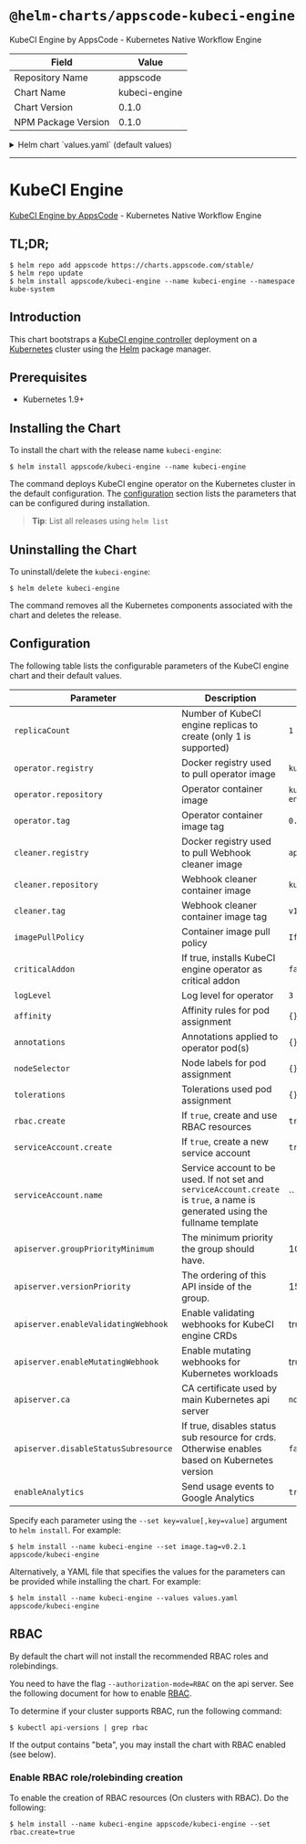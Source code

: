 # `@helm-charts/appscode-kubeci-engine`

KubeCI Engine by AppsCode - Kubernetes Native Workflow Engine

| Field               | Value         |
| ------------------- | ------------- |
| Repository Name     | appscode      |
| Chart Name          | kubeci-engine |
| Chart Version       | 0.1.0         |
| NPM Package Version | 0.1.0         |

<details>

<summary>Helm chart `values.yaml` (default values)</summary>

```yaml
# Default values for Kubeci-engine.
# This is a YAML-formatted file.
# Declare variables to be passed into your templates.
replicaCount: 1
# Docker registry containing Kubeci-engine images
operator:
  registry: kubeci
  repository: kubeci-engine
  tag: 0.1.0
cleaner:
  registry: appscode
  repository: kubectl
  tag: v1.11
## Optionally specify an array of imagePullSecrets.
## Secrets must be manually created in the namespace.
## ref: https://kubernetes.io/docs/concepts/containers/images/#specifying-imagepullsecrets-on-a-pod
##
# imagePullSecrets:
#   - name: myRegistryKeySecretName
## Specify a imagePullPolicy
## ref: http://kubernetes.io/docs/user-guide/images/#pre-pulling-images
##
imagePullPolicy: IfNotPresent
## Installs Kubeci-engine operator as critical addon
## https://kubernetes.io/docs/tasks/administer-cluster/guaranteed-scheduling-critical-addon-pods/
criticalAddon: false

## Log level for operator
logLevel: 3

## Annotations passed to operator pod(s).
##
annotations: {}

## Node labels for pod assignment
## Ref: https://kubernetes.io/docs/user-guide/node-selection/
##
nodeSelector: {}

## Tolerations for pod assignment
## Ref: https://kubernetes.io/docs/concepts/configuration/taint-and-toleration/
##
tolerations: {}

## Affinity for pod assignment
## Ref: https://kubernetes.io/docs/concepts/configuration/assign-pod-node/#affinity-and-anti-affinity
##
affinity: {}

## Install Default RBAC roles and bindings
rbac:
  # Specifies whether RBAC resources should be created
  create: true

serviceAccount:
  # Specifies whether a ServiceAccount should be created
  create: true
  # The name of the ServiceAccount to use.
  # If not set and create is true, a name is generated using the fullname template
  name:

apiserver:
  # groupPriorityMinimum is the minimum priority the group should have. Please see
  # https://github.com/kubernetes/kube-aggregator/blob/release-1.9/pkg/apis/apiregistration/v1beta1/types.go#L58-L64
  # for more information on proper values of this field.
  groupPriorityMinimum: 10000
  # versionPriority is the ordering of this API inside of the group. Please see
  # https://github.com/kubernetes/kube-aggregator/blob/release-1.9/pkg/apis/apiregistration/v1beta1/types.go#L66-L70
  # for more information on proper values of this field
  versionPriority: 15
  # enableMutatingWebhook is used to configure mutating webhook for Kubernetes workloads
  enableMutatingWebhook: true
  # enableValidatingWebhook is used to configure validating webhook for Kubeci-engine CRDss
  enableValidatingWebhook: true
  # CA certificate used by main Kubernetes api server
  ca: not-ca-cert
  # If true, disables status sub resource for crds.
  # Otherwise, enables status sub resource for Kubernetes version >= 1.11 and disables for other versions.
  disableStatusSubresource: false

# Send usage events to Google Analytics
enableAnalytics: true
```

</details>

---

# KubeCI Engine

[KubeCI Engine by AppsCode](https://github.com/kube-ci/engine) - Kubernetes Native Workflow Engine

## TL;DR;

```console
$ helm repo add appscode https://charts.appscode.com/stable/
$ helm repo update
$ helm install appscode/kubeci-engine --name kubeci-engine --namespace kube-system
```

## Introduction

This chart bootstraps a [KubeCI engine controller](https://github.com/kube-ci/engine) deployment on a [Kubernetes](http://kubernetes.io) cluster using the [Helm](https://helm.sh) package manager.

## Prerequisites

- Kubernetes 1.9+

## Installing the Chart

To install the chart with the release name `kubeci-engine`:

```console
$ helm install appscode/kubeci-engine --name kubeci-engine
```

The command deploys KubeCI engine operator on the Kubernetes cluster in the default configuration. The [configuration](#configuration) section lists the parameters that can be configured during installation.

> **Tip**: List all releases using `helm list`

## Uninstalling the Chart

To uninstall/delete the `kubeci-engine`:

```console
$ helm delete kubeci-engine
```

The command removes all the Kubernetes components associated with the chart and deletes the release.

## Configuration

The following table lists the configurable parameters of the KubeCI engine chart and their default values.

| Parameter                            | Description                                                                                                                   | Default         |
| ------------------------------------ | ----------------------------------------------------------------------------------------------------------------------------- | --------------- |
| `replicaCount`                       | Number of KubeCI engine replicas to create (only 1 is supported)                                                              | `1`             |
| `operator.registry`                  | Docker registry used to pull operator image                                                                                   | `kubeci`        |
| `operator.repository`                | Operator container image                                                                                                      | `kubeci-engine` |
| `operator.tag`                       | Operator container image tag                                                                                                  | `0.7.0`         |
| `cleaner.registry`                   | Docker registry used to pull Webhook cleaner image                                                                            | `appscode`      |
| `cleaner.repository`                 | Webhook cleaner container image                                                                                               | `kubectl`       |
| `cleaner.tag`                        | Webhook cleaner container image tag                                                                                           | `v1.11`         |
| `imagePullPolicy`                    | Container image pull policy                                                                                                   | `IfNotPresent`  |
| `criticalAddon`                      | If true, installs KubeCI engine operator as critical addon                                                                    | `false`         |
| `logLevel`                           | Log level for operator                                                                                                        | `3`             |
| `affinity`                           | Affinity rules for pod assignment                                                                                             | `{}`            |
| `annotations`                        | Annotations applied to operator pod(s)                                                                                        | `{}`            |
| `nodeSelector`                       | Node labels for pod assignment                                                                                                | `{}`            |
| `tolerations`                        | Tolerations used pod assignment                                                                                               | `{}`            |
| `rbac.create`                        | If `true`, create and use RBAC resources                                                                                      | `true`          |
| `serviceAccount.create`              | If `true`, create a new service account                                                                                       | `true`          |
| `serviceAccount.name`                | Service account to be used. If not set and `serviceAccount.create` is `true`, a name is generated using the fullname template | ``              |
| `apiserver.groupPriorityMinimum`     | The minimum priority the group should have.                                                                                   | 10000           |
| `apiserver.versionPriority`          | The ordering of this API inside of the group.                                                                                 | 15              |
| `apiserver.enableValidatingWebhook`  | Enable validating webhooks for KubeCI engine CRDs                                                                             | true            |
| `apiserver.enableMutatingWebhook`    | Enable mutating webhooks for Kubernetes workloads                                                                             | true            |
| `apiserver.ca`                       | CA certificate used by main Kubernetes api server                                                                             | `not-ca-cert`   |
| `apiserver.disableStatusSubresource` | If true, disables status sub resource for crds. Otherwise enables based on Kubernetes version                                 | `false`         |
| `enableAnalytics`                    | Send usage events to Google Analytics                                                                                         | `true`          |

Specify each parameter using the `--set key=value[,key=value]` argument to `helm install`. For example:

```console
$ helm install --name kubeci-engine --set image.tag=v0.2.1 appscode/kubeci-engine
```

Alternatively, a YAML file that specifies the values for the parameters can be provided while
installing the chart. For example:

```console
$ helm install --name kubeci-engine --values values.yaml appscode/kubeci-engine
```

## RBAC

By default the chart will not install the recommended RBAC roles and rolebindings.

You need to have the flag `--authorization-mode=RBAC` on the api server. See the following document for how to enable [RBAC](https://kubernetes.io/docs/admin/authorization/rbac/).

To determine if your cluster supports RBAC, run the following command:

```console
$ kubectl api-versions | grep rbac
```

If the output contains "beta", you may install the chart with RBAC enabled (see below).

### Enable RBAC role/rolebinding creation

To enable the creation of RBAC resources (On clusters with RBAC). Do the following:

```console
$ helm install --name kubeci-engine appscode/kubeci-engine --set rbac.create=true
```
